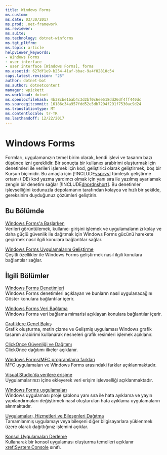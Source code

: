 ```yaml
---
title: Windows Forms
ms.custom: 
ms.date: 03/30/2017
ms.prod: .net-framework
ms.reviewer: 
ms.suite: 
ms.technology: dotnet-winforms
ms.tgt_pltfrm: 
ms.topic: article
helpviewer_keywords:
- Windows Forms
- user interface
- user interface [Windows Forms], forms
ms.assetid: 627df1e9-b254-41af-bbac-9a4f02810c54
caps.latest.revision: "25"
author: dotnet-bot
ms.author: dotnetcontent
manager: wpickett
ms.workload: dotnet
ms.openlocfilehash: 4b38cbe1bab4c3d2bf0c6ee518dd26df4ff440dc
ms.sourcegitcommit: 16186c34a957fdd52e5db7294f291f7530ac9d24
ms.translationtype: MT
ms.contentlocale: tr-TR
ms.lasthandoff: 12/22/2017
---
```

# <a name="windows-forms"></a>Windows Forms
Formları, uygulamanızın temel birim olarak, kendi işlevi ve tasarım bazı düşünce izni gereklidir. Bir sonuçta bir kullanıcı arabirimi oluşturmak için denetimleri ile verileri işlemek için kod, geliştirici olarak geliştirmek, boş bir Kurşun biçimidir. Bu amaçla için [!INCLUDE[vsprvs](../../../includes/vsprvs-md.md)] tümleşik geliştirme ortamı (IDE) kod yazma yardımcı olmak için yanı sıra ile yazılmış ayarlamak zengin bir denetim sağlar [!INCLUDE[dnprdnshort](../../../includes/dnprdnshort-md.md)]. Bu denetimler işlevselliğini kodunuzla depolamanın tarafından kolayca ve hızlı bir şekilde, gereksinim duyduğunuz çözümleri geliştirin.  
  
## <a name="in-this-section"></a>Bu Bölümde  
 [Windows Forms'a Başlarken](../../../docs/framework/winforms/getting-started-with-windows-forms.md)  
 Verileri görüntülemek, kullanıcı girişini işlemek ve uygulamalarınızı kolay ve daha güçlü güvenlik ile dağıtmak için Windows Forms gücünü harekete geçirmek nasıl ilgili konulara bağlantılar sağlar.  
  
 [Windows Forms Uygulamalarını Geliştirme](../../../docs/framework/winforms/advanced/index.md)  
 Çeşitli özellikler ile Windows Forms geliştirmek nasıl ilgili konulara bağlantılar sağlar.  
  
## <a name="related-sections"></a>İlgili Bölümler  
 [Windows Forms Denetimleri](../../../docs/framework/winforms/controls/index.md)  
 Windows Forms denetimleri açıklayan ve bunların nasıl uygulanacağını Göster konulara bağlantılar içerir.  
  
 [Windows Forms Veri Bağlama](../../../docs/framework/winforms/windows-forms-data-binding.md)  
 Windows Forms veri bağlama mimarisi açıklayan konulara bağlantılar içerir.  
  
 [Grafiklere Genel Bakış](../../../docs/framework/winforms/advanced/graphics-overview-windows-forms.md)  
 Grafik oluşturma, metin çizme ve Gelişmiş uygulaması Windows grafik tasarım arabirimi kullanarak nesneleri grafik resimleri işlemek açıklanır.  
  
 [ClickOnce Güvenliği ve Dağıtımı](/visualstudio/deployment/clickonce-security-and-deployment)  
 ClickOnce dağıtımı ilkeler açıklanır.  
  
 [Windows Forms/MFC programlama farkları](/cpp/dotnet/windows-forms-mfc-programming-differences)  
 MFC uygulamaları ve Windows Forms arasındaki farklar açıklanmaktadır.  
  
 [Visual Studio'da verilere erişime](/visualstudio/data-tools/accessing-data-in-visual-studio)  
 Uygulamalarınızı içine ekleyerek veri erişim işlevselliği açıklanmaktadır.  
  
 [Windows Forms uygulamaları](/visualstudio/debugger/debugging-preparation-windows-forms-applications)  
 Windows uygulaması proje şablonu yanı sıra ile hata ayıklama ve yayın yapılandırmaları değiştirmek nasıl oluşturulan hata ayıklama uygulamaların alınmaktadır.  
  
 [Uygulamaları, Hizmetleri ve Bileşenleri Dağıtma](https://msdn.microsoft.com/library/wtzawcsz)  
 Tamamlanmış uygulamayı veya bileşeni diğer bilgisayarlara yüklenmek üzere olarak dağıttığınız işlemini açıklar.  
  
 [Konsol Uygulamaları Derleme](../../../docs/standard/building-console-apps.md)  
 Kullanarak bir konsol uygulaması oluşturma temelleri açıklanır <xref:System.Console> sınıfı.
